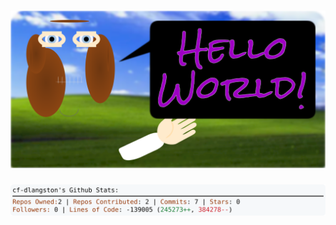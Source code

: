 <!-- 
Version 3.0.46
Built Sun Aug 04 2024 05:16:28 GMT+0000 (Coordinated Universal Time)
-->

<h1 align="center">
  <a href="https://github.com/cf-dlangston/cf-dlangston/tree/master/src" title="Click to View Source">
    <picture width="100%" alt="Dylan">
      <source media="(prefers-color-scheme: dark)" srcset="dylan-dark.svg?version=3.0.46">
      <img src="dylan-light.svg?version=3.0.46" alt="Dylan">
    </picture>
  </a>
</h1>

<div align="center">
  <picture width="100%" alt="Profile Info and Stats">
    <source media="(prefers-color-scheme: dark)" srcset="stats-dark.svg?version=3.0.46">
    <img src="stats-light.svg?version=3.0.46" alt="Profile Info and Stats">
  </picture>
</div>

